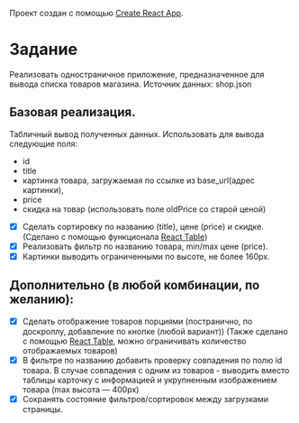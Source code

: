 Проект создан с помощью [Create React App](https://github.com/facebook/create-react-app).
# Задание
Реализовать одностраничное приложение, предназначенное для вывода списка товаров магазина.
Источник данных: shop.json
## Базовая реализация.
Табличный вывод полученных данных.
Использовать для вывода следующие поля:
 - id
 - title
 - картинка товара, загружаемая по ссылке из base_url(адрес картинки),
 - price
 - скидка на товар (использовать поле oldPrice со старой ценой)
- [x] Сделать сортировку по названию (title), цене (price) и скидке. (Сделано с помощью функционала [React Table](https://react-table.js.org))
- [x] Реализовать фильтр по названию товара, min/max цене (price).
- [x] Картинки выводить ограниченными по высоте, не более 160px.
## Дополнительно (в любой комбинации, по желанию):
- [x] Сделать отображение товаров порциями (постранично, по доскроллу, добавление по кнопке (любой вариант)) (Также сделано с помощью [React Table](https://react-table.js.org), можно ограничивать количество отображаемых товаров)
- [x] В фильтре по названию добавить проверку совпадения по полю id товара. В случае совпадения с одним из товаров - выводить вместо таблицы карточку с информацией и укрупненным изображением товара (max высота — 400px)
- [x] Сохранять состояние фильтров/сортировок между загрузками страницы.